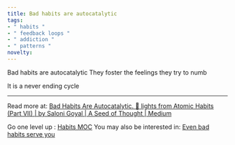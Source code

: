 ```yaml
---
title: Bad habits are autocatalytic
tags:
- " habits "
- " feedback loops "
- " addiction "
- " patterns "
novelty:
---
```


Bad habits are autocatalytic
They foster the feelings they try to numb 

It is a never ending cycle 

----

Read more at: [Bad Habits Are Autocatalytic. 👋 lights from Atomic Habits (Part VII) | by Saloni Goyal | A Seed of Thought | Medium](https://medium.com/a-seed-of-thought/bad-habits-are-autocatalytic-7e2515e92258)

Go one level up : [Habits MOC](Maps/Habits%20MOC.md)
You may also be interested in: [Even bad habits serve you](Notes/Even%20bad%20habits%20serve%20you.md)